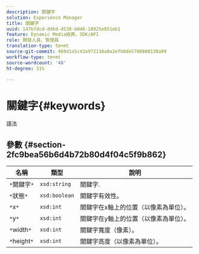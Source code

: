 ```yaml
---
description: 關鍵字
solution: Experience Manager
title: 關鍵字
uuid: 147b7dcd-dd6d-4530-b046-18925e851eb1
feature: Dynamic Media經典，SDK/API
role: 開發人員、管理員
translation-type: tm+mt
source-git-commit: 469d1a5c43a972116a8a2efb0de5708800130a99
workflow-type: tm+mt
source-wordcount: '48'
ht-degree: 31%

---
```



# 關鍵字{#keywords}

語法

## 參數 {#section-2fc9bea56b6d4b72b80d4f04c5f9b862}

| 名稱 | 類型 | 說明 |
|---|---|---|
| `*`關鍵字`*` | `xsd:string` | 關鍵字. |
| `*`狀態`*` | `xsd:boolean` | 關鍵字有效性。 |
| `*`x`*` | `xsd:int` | 關鍵字在x軸上的位置（以像素為單位）。 |
| `*`y`*` | `xsd:int` | 關鍵字在y軸上的位置（以像素為單位）。 |
| `*`width`*` | `xsd:int` | 關鍵字寬度（像素）。 |
| `*`height`*` | `xsd:int` | 關鍵字高度（以像素為單位）。 |

